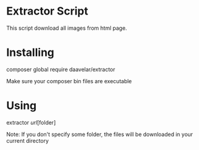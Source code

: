 # Extractor Script

This script download all images from html page.

# Installing

composer global require daavelar/extractor

Make sure your composer bin files are executable

# Using

extractor $url [$folder]

Note: If you don't specify some folder, the files will be downloaded in your current directory
